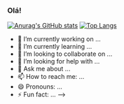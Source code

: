 ### Olá!

[![Anurag's GitHub stats](https://github-readme-stats.vercel.app/api?username=IgorAMorais&count_private=true&theme=dark)](https://github.com/IgorAMorais/github-readme-stats)
[![Top Langs](https://github-readme-stats.vercel.app/api/top-langs/?username=IgorAMorais&layout=compact)](https://github.com/IgorAMorais/github-readme-stats)

- 🔭 I’m currently working on ...
- 🌱 I’m currently learning ...
- 👯 I’m looking to collaborate on ...
- 🤔 I’m looking for help with ...
- 💬 Ask me about ...
- 📫 How to reach me: ...
- 😄 Pronouns: ...
- ⚡ Fun fact: ...
-->
